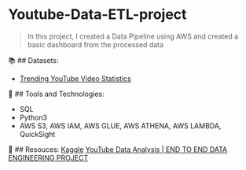 # Youtube-Data-ETL-project
> In this project, I created a Data Pipeline using AWS and created a basic dashboard from the processed data


:books: ## Datasets:
* [Trending YouTube Video Statistics](https://www.kaggle.com/datasets/datasnaek/youtube-new)

🔧 ## Tools and Technologies:
* SQL
* Python3
* AWS S3, AWS IAM, AWS GLUE, AWS ATHENA, AWS LAMBDA, QuickSight

:jigsaw: ## Resouces:
[Kaggle](https://www.kaggle.com/)
[YouTube Data Analysis | END TO END DATA ENGINEERING PROJECT](https://www.youtube.com/playlist?list=PLBJe2dFI4sguF2nU6Z3Od7BX8eALZN3mU)
